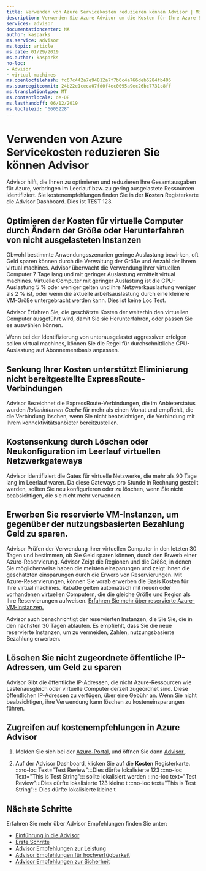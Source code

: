 ```yaml
---
title: Verwenden von Azure Servicekosten reduzieren können Advisor | Microsoft-Dokumentation
description: Verwenden Sie Azure Advisor um die Kosten für Ihre Azure-Bereitstellungen zu optimieren.
services: advisor
documentationcenter: NA
author: kasparks
ms.service: advisor
ms.topic: article
ms.date: 01/29/2019
ms.author: kasparks
no-loc:
- Advisor
- virtual machines
ms.openlocfilehash: fc67c442a7e94812a7f7b6c4a766deb6284fb405
ms.sourcegitcommit: 24b22e1ceca07fd0f4ec0095a9ec26bc7731c8ff
ms.translationtype: MT
ms.contentlocale: de-DE
ms.lasthandoff: 06/12/2019
ms.locfileid: "6605228"
---
```

# <a name="reduce-service-costs-using-azure-opno-locadvisor"></a>Verwenden von Azure Servicekosten reduzieren Sie können Advisor

Advisor hilft, die Ihnen zu optimieren und reduzieren Ihre Gesamtausgaben für Azure, verbringen im Leerlauf bzw. zu gering ausgelastete Ressourcen identifiziert. Sie kostenempfehlungen finden Sie in der **Kosten** Registerkarte die Advisor Dashboard. Dies ist TEST 123.

## <a name="optimize-virtual-machine-spend-by-resizing-or-shutting-down-underutilized-instances"></a>Optimieren der Kosten für virtuelle Computer durch Ändern der Größe oder Herunterfahren von nicht ausgelasteten Instanzen 

Obwohl bestimmte Anwendungsszenarien geringe Auslastung bewirken, oft Geld sparen können durch die Verwaltung der Größe und Anzahl der Ihrem virtual machines. Advisor überwacht die Verwendung Ihrer virtuellen Computer 7 Tage lang und mit geringer Auslastung ermittelt virtual machines. Virtuelle Computer mit geringer Auslastung ist die CPU-Auslastung 5 % oder weniger gelten und ihre Netzwerkauslastung weniger als 2 % ist, oder wenn die aktuelle arbeitsauslastung durch eine kleinere VM-Größe untergebracht werden kann. Dies ist keine Loc Test.

Advisor Erfahren Sie, die geschätzte Kosten der weiterhin den virtuellen Computer ausgeführt wird, damit Sie sie Herunterfahren, oder passen Sie es auswählen können.

Wenn bei der Identifizierung von unterausgelastet aggressiver erfolgen sollen virtual machines, können Sie die Regel für durchschnittliche CPU-Auslastung auf Abonnementbasis anpassen.

## <a name="reduce-costs-by-eliminating-unprovisioned-expressroute-circuits"></a>Senkung Ihrer Kosten unterstützt Eliminierung nicht bereitgestellte ExpressRoute-Verbindungen

Advisor Bezeichnet die ExpressRoute-Verbindungen, die im Anbieterstatus wurden *Rolleninternen Cache* für mehr als einen Monat und empfiehlt, die die Verbindung löschen, wenn Sie nicht beabsichtigen, die Verbindung mit Ihrem konnektivitätsanbieter bereitzustellen.

## <a name="reduce-costs-by-deleting-or-reconfiguring-idle-virtual-network-gateways"></a>Kostensenkung durch Löschen oder Neukonfiguration im Leerlauf virtuellen Netzwerkgateways

Advisor identifiziert die Gates für virtuelle Netzwerke, die mehr als 90 Tage lang im Leerlauf waren. Da diese Gateways pro Stunde in Rechnung gestellt werden, sollten Sie neu konfigurieren oder zu löschen, wenn Sie nicht beabsichtigen, die sie nicht mehr verwenden. 

## <a name="buy-reserved-virtual-machine-instances-to-save-money-over-pay-as-you-go-costs"></a>Erwerben Sie reservierte VM-Instanzen, um gegenüber der nutzungsbasierten Bezahlung Geld zu sparen.

Advisor Prüfen der Verwendung Ihrer virtuellen Computer in den letzten 30 Tagen und bestimmen, ob Sie Geld sparen können, durch den Erwerb einer Azure-Reservierung. Advisor Zeigt die Regionen und die Größe, in denen Sie möglicherweise haben die meisten einsparungen und zeigt Ihnen die geschätzten einsparungen durch die Erwerb von Reservierungen. Mit Azure-Reservierungen, können Sie vorab erwerben die Basis Kosten für Ihre virtual machines. Rabatte gelten automatisch mit neuen oder vorhandenen virtuellen Computern, die die gleiche Größe und Region als Ihre Reservierungen aufweisen. [Erfahren Sie mehr über reservierte Azure-VM-Instanzen.](https://azure.microsoft.com/pricing/reserved-vm-instances/)

Advisor auch benachrichtigt der reservierten Instanzen, die Sie Sie, die in den nächsten 30 Tagen ablaufen. Es empfiehlt, dass Sie die neue reservierte Instanzen, um zu vermeiden, Zahlen, nutzungsbasierte Bezahlung erwerben.

## <a name="delete-unassociated-public-ip-addresses-to-save-money"></a>Löschen Sie nicht zugeordnete öffentliche IP-Adressen, um Geld zu sparen

Advisor Gibt die öffentliche IP-Adressen, die nicht Azure-Ressourcen wie Lastenausgleich oder virtuelle Computer derzeit zugeordnet sind. Diese öffentlichen IP-Adressen zu verfügen, über eine Gebühr an. Wenn Sie nicht beabsichtigen, ihre Verwendung kann löschen zu kosteneinsparungen führen.

## <a name="how-to-access-cost-recommendations-in-azure-opno-locadvisor"></a>Zugreifen auf kostenempfehlungen in Azure Advisor

1. Melden Sie sich bei der [Azure-Portal](https://portal.azure.com), und öffnen Sie dann [ Advisor ](https://aka.ms/azureadvisordashboard).

2.  Auf der Advisor Dashboard, klicken Sie auf die **Kosten** Registerkarte. :::no-loc Text="Test Review":::Dies dürfte lokalisierte 123 :::no-loc Text="This is Test String"::: sollte lokalisiert werden :::no-loc text="Test Review":::Dies dürfte lokalisierte 123 kleine t :::no-loc text="This is Test String"::: Dies dürfte lokalisierte kleine t
## <a name="next-steps"></a>Nächste Schritte

Erfahren Sie mehr über Advisor Empfehlungen finden Sie unter:
* [Einführung in die Advisor](advisor-overview.md)
* [Erste Schritte](advisor-get-started.md)
* [Advisor Empfehlungen zur Leistung](advisor-cost-recommendations.md)
* [Advisor Empfehlungen für hochverfügbarkeit](advisor-cost-recommendations.md)
* [Advisor Empfehlungen zur Sicherheit](advisor-cost-recommendations.md)
